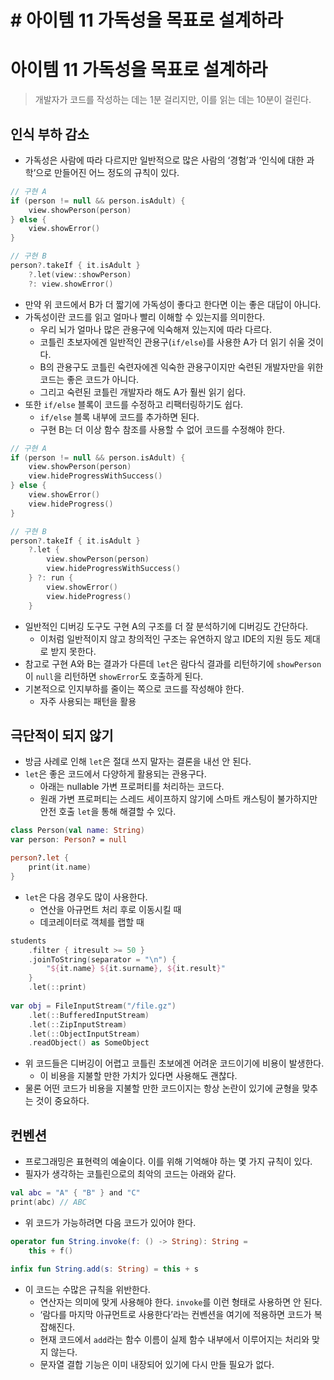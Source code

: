 # # 아이템 11 가독성을 목표로 설계하라

# 아이템 11 가독성을 목표로 설계하라

> 개발자가 코드를 작성하는 데는 1분 걸리지만, 이를 읽는 데는 10분이 걸린다.
>

## 인식 부하 감소

- 가독성은 사람에 따라 다르지만 일반적으로 많은 사람의 ‘경험’과 ‘인식에 대한 과학’으로 만들어진 어느 정도의 규칙이 있다.

```kotlin
// 구현 A
if (person != null && person.isAdult) {
	view.showPerson(person)
} else {
	view.showError()
}

// 구현 B
person?.takeIf { it.isAdult }
	?.let(view::showPerson)
	?: view.showError()
```

- 만약 위 코드에서 B가 더 짧기에 가독성이 좋다고 한다면 이는 좋은 대답이 아니다.
- 가독성이란 코드를 읽고 얼마나 빨리 이해할 수 있는지를 의미한다.
    - 우리 뇌가 얼마나 많은 관용구에 익숙해져 있는지에 따라 다르다.
    - 코틀린 초보자에겐 일반적인 관용구(`if/else`)를 사용한 A가 더 읽기 쉬울 것이다.
    - B의 관용구도 코틀린 숙련자에겐 익숙한 관용구이지만 숙련된 개발자만을 위한 코드는 좋은 코드가 아니다.
    - 그리고 숙련된 코틀린 개발자라 해도 A가 훨씬 읽기 쉽다.
- 또한 `if/else` 블록이 코드를 수정하고 리팩터링하기도 쉽다.
    - `if/else` 블록 내부에 코드를 추가하면 된다.
    - 구현 B는 더 이상 함수 참조를 사용할 수 없어 코드를 수정해야 한다.

```kotlin
// 구현 A
if (person != null && person.isAdult) {
	view.showPerson(person)
	view.hideProgressWithSuccess()
} else {
	view.showError()
	view.hideProgress()
}

// 구현 B
person?.takeIf { it.isAdult }
	?.let {
		view.showPerson(person)
		view.hideProgressWithSuccess()
	} ?: run {
		view.showError()
		view.hideProgress()
	}
```

- 일반적인 디버깅 도구도 구현 A의 구조를 더 잘 분석하기에 디버깅도 간단하다.
    - 이처럼 일반적이지 않고 창의적인 구조는 유연하지 않고 IDE의 지원 등도 제대로 받지 못한다.
- 참고로 구현 A와 B는 결과가 다른데 `let`은 람다식 결과를 리턴하기에 `showPerson`이 `null`을 리턴하면 `showError`도 호출하게 된다.
- 기본적으로 인지부하를 줄이는 쪽으로 코드를 작성해야 한다.
    - 자주 사용되는 패턴을 활용

## 극단적이 되지 않기

- 방금 사례로 인해 `let`은 절대 쓰지 말자는 결론을 내선 안 된다.
- `let`은 좋은 코드에서 다양하게 활용되는 관용구다.
    - 아래는 nullable 가변 프로퍼티를 처리하는 코드다.
    - 원래 가변 프로퍼티는 스레드 세이프하지 않기에 스마트 캐스팅이 불가하지만 안전 호출 `let`을 통해 해결할 수 있다.

```kotlin
class Person(val name: String)
var person: Person? = null

person?.let {
	print(it.name)
}
```

- `let`은 다음 경우도 많이 사용한다.
    - 연산을 아규먼트 처리 후로 이동시킬 때
    - 데코레이터로 객체를 랩할 때

```kotlin
students
	.filter { itresult >= 50 }
	.joinToString(separator = "\n") { 
		"${it.name} ${it.surname}, ${it.result}"
	}
	.let(::print)
	
var obj = FileInputStream("/file.gz")
	.let(::BufferedInputStream)
	.let(::ZipInputStream)
	.let(::ObjectInputStream)
	.readObject() as SomeObject
```

- 위 코드들은 디버깅이 어렵고 코틀린 초보에겐 어려운 코드이기에 비용이 발생한다.
    - 이 비용을 지불할 만한 가치가 있다면 사용해도 괜찮다.
- 물론 어떤 코드가 비용을 지불할 만한 코드이지는 항상 논란이 있기에 균형을 맞추는 것이 중요하다.

## 컨벤션

- 프로그래밍은 표현력의 예술이다. 이를 위해 기억해야 하는 몇 가지 규칙이 있다.
- 필자가 생각하는 코틀린으로의 최악의 코드는 아래와 같다.

```kotlin
val abc = "A" { "B" } and "C"
print(abc) // ABC
```

- 위 코드가 가능하려면 다음 코드가 있어야 한다.

```kotlin
operator fun String.invoke(f: () -> String): String = 
	this + f()
	
infix fun String.add(s: String) = this + s
```

- 이 코드는 수많은 규칙을 위반한다.
    - 연산자는 의미에 맞게 사용해야 한다. `invoke`를 이런 형태로 사용하면 안 된다.
    - ‘람다를 마지막 아규먼트로 사용한다’라는 컨벤션을 여기에 적용하면 코드가 복잡해진다.
    - 현재 코드에서 `add`라는 함수 이름이 실제 함수 내부에서 이루어지는 처리와 맞지 않는다.
    - 문자열 결합 기능은 이미 내장되어 있기에 다시 만들 필요가 없다.
